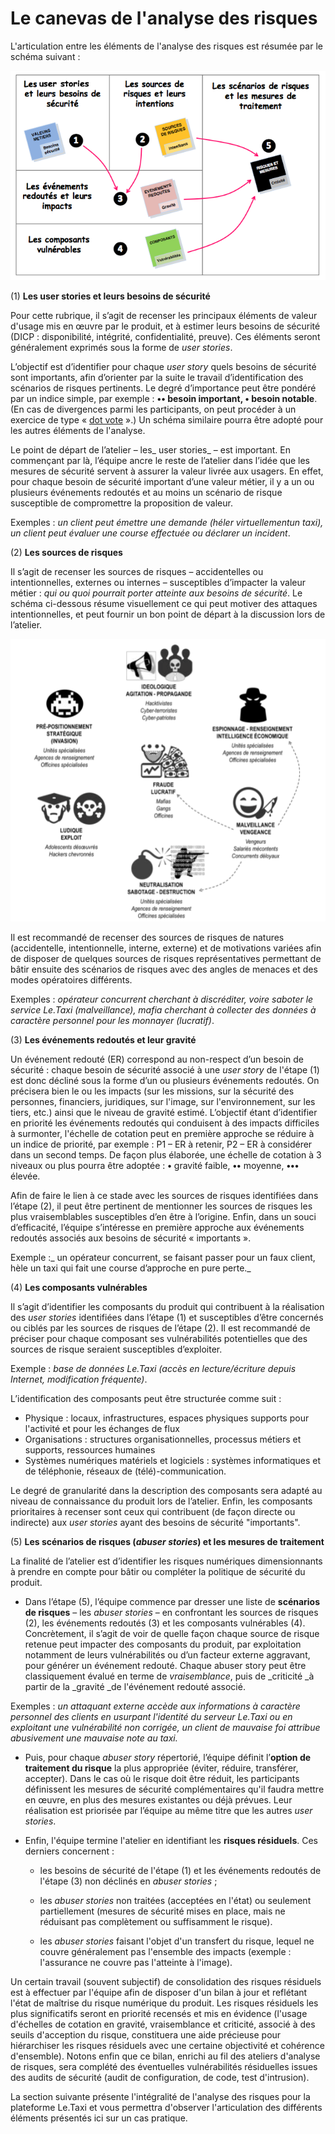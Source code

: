 # Le canevas de l'analyse des risques

L'articulation entre les éléments de l'analyse des risques est résumée par le schéma suivant :

![](assets/canevas.png)

\(1\) **Les user stories et leurs besoins de sécurité**

Pour cette rubrique, il s’agit de recenser les principaux éléments de valeur d'usage mis en œuvre par le produit, et à estimer leurs besoins de sécurité \(DICP : disponibilité, intégrité, confidentialité, preuve\). Ces éléments seront généralement exprimés sous la forme de _user stories_.

L’objectif est d’identifier pour chaque _user story_ quels besoins de sécurité sont importants, afin d’orienter par la suite le travail d’identification des scénarios de risques pertinents. Le degré d’importance peut être pondéré par un indice simple, par exemple : **•• besoin important, • besoin notable**. \(En cas de divergences parmi les participants, on peut procéder à un exercice de type « [dot vote](https://en.wikipedia.org/wiki/Dot-voting) ».\) Un schéma similaire pourra être adopté pour les autres éléments de l'analyse.

Le point de départ de l’atelier – les_ user stories_ – est important. En commençant par là, l’équipe ancre le reste de l’atelier dans l’idée que les mesures de sécurité servent à assurer la valeur livrée aux usagers. En effet, pour chaque besoin de sécurité important d’une valeur métier, il y a un ou plusieurs événements redoutés et au moins un scénario de risque susceptible de compromettre la proposition de valeur.

Exemples : _un client peut émettre une demande \(héler virtuellementun taxi\), un client peut évaluer une course effectuée ou déclarer un incident_.

\(2\) **Les sources de risques**

Il s’agit de recenser les sources de risques – accidentelles ou intentionnelles, externes ou internes – susceptibles d’impacter la valeur métier : _qui ou quoi pourrait porter atteinte aux besoins de sécurité_. Le schéma ci-dessous résume visuellement ce qui peut motiver des attaques intentionnelles, et peut fournir un bon point de départ à la discussion lors de l’atelier.

![](assets/sources.png)

Il est recommandé de recenser des sources de risques de natures \(accidentelle, intentionnelle, interne, externe\) et de motivations variées afin de disposer de quelques sources de risques représentatives permettant de bâtir ensuite des scénarios de risques avec des angles de menaces et des modes opératoires différents.

Exemples : _opérateur concurrent cherchant à discréditer, voire saboter le service Le.Taxi \(malveillance\), mafia cherchant à collecter des données à caractère personnel pour les monnayer \(lucratif\)_.

\(3\) **Les événements redoutés et leur gravité**

Un événement redouté \(ER\) correspond au non-respect d’un besoin de sécurité : chaque besoin de sécurité associé à une _user story_ de l'étape \(1\) est donc décliné sous la forme d’un ou plusieurs événements redoutés. On précisera bien le ou les impacts \(sur les missions, sur la sécurité des personnes, financiers, juridiques, sur l'image, sur l'environnement, sur les tiers, etc.\) ainsi que le niveau de gravité estimé. L’objectif étant d’identifier en priorité les événements redoutés qui conduisent à des impacts difficiles à surmonter, l'échelle de cotation peut en première approche se réduire à un indice de priorité, par exemple : P1 – ER à retenir, P2 – ER à considérer dans un second temps. De façon plus élaborée, une échelle de cotation à 3 niveaux ou plus pourra être adoptée : **•** gravité faible, **••** moyenne, **•••** élevée.

Afin de faire le lien à ce stade avec les sources de risques identifiées dans l’étape \(2\), il peut être pertinent de mentionner les sources de risques les plus vraisemblables susceptibles d’en être à l’origine. Enfin, dans un souci d’efficacité, l’équipe s’intéresse en première approche aux événements redoutés associés aux besoins de sécurité « importants ».

Exemple :_ un opérateur concurrent, se faisant passer pour un faux client, hèle un taxi qui fait une course d’approche en pure perte._

\(4\) **Les composants vulnérables**

Il s’agit d’identifier les composants du produit qui contribuent à la réalisation des _user stories_ identifiées dans l’étape \(1\) et susceptibles d’être concernés ou ciblés par les sources de risques de l’étape \(2\). Il est recommandé de préciser pour chaque composant ses vulnérabilités potentielles que des sources de risque seraient susceptibles d’exploiter.

Exemple : _base de données Le.Taxi \(accès en lecture/écriture depuis Internet, modification fréquente\)_.

L’identification des composants peut être structurée comme suit :

* Physique : locaux, infrastructures, espaces physiques supports pour l'activité et pour les échanges de flux 
* Organisations : structures organisationnelles, processus métiers et supports, ressources humaines
* Systèmes numériques matériels et logiciels : systèmes informatiques et de téléphonie, réseaux de \(télé\)-communication.

Le degré de granularité dans la description des composants sera adapté au niveau de connaissance du produit lors de l’atelier. Enfin, les composants prioritaires à recenser sont ceux qui contribuent \(de façon directe ou indirecte\) aux _user stories_ ayant des besoins de sécurité "importants".

\(5\) **Les scénarios de risques \(**_**abuser stories**_**\) et les mesures de traitement**

La finalité de l’atelier est d’identifier les risques numériques dimensionnants à prendre en compte pour bâtir ou compléter la politique de sécurité du produit.

* Dans l’étape \(5\), l’équipe commence par dresser une liste de **scénarios de risques** – les _abuser stories_ – en confrontant les sources de risques \(2\), les événements redoutés \(3\) et les composants vulnérables \(4\). Concrètement, il s’agit de voir de quelle façon chaque source de risque retenue peut impacter des composants du produit, par exploitation notamment de leurs vulnérabilités ou d’un facteur externe aggravant, pour générer un événement redouté. Chaque abuser story peut être classiquement évalué en terme de _vraisemblance_, puis de _criticité _à partir de la \_gravité \_de l'événement redouté associé.

Exemples :  _un attaquant externe accède aux informations à caractère personnel des clients en usurpant l'identité du serveur Le.Taxi ou en exploitant une vulnérabilité non corrigée, un client de mauvaise foi attribue abusivement une mauvaise note au taxi._

* Puis, pour chaque _abuser story_ répertorié, l’équipe définit l’**option de traitement du risque** la plus appropriée \(éviter, réduire, transférer, accepter\). Dans le cas où le risque doit être réduit, les participants définissent les mesures de sécurité complémentaires qu'il faudra mettre en œuvre, en plus des mesures existantes ou déjà prévues. Leur réalisation est priorisée par l’équipe au même titre que les autres _user stories_.

* Enfin, l'équipe termine l'atelier en identifiant les **risques résiduels**. Ces derniers concernent :

  * les besoins de sécurité de l'étape \(1\) et les événements redoutés de l'étape \(3\) non déclinés en _abuser stories_ ;

  * les _abuser stories_ non traitées \(acceptées en l'état\) ou seulement partiellement \(mesures de sécurité mises en place, mais ne réduisant pas complètement ou suffisamment le risque\).

  * les _abuser stories_ faisant l'objet d'un transfert du risque, lequel ne couvre généralement pas l'ensemble des impacts \(exemple : l'assurance ne couvre pas l'atteinte à l'image\).

Un certain travail \(souvent subjectif\) de consolidation des risques résiduels est à effectuer par l'équipe afin de disposer d'un bilan à jour et reflétant l'état de maîtrise du risque numérique du produit. Les risques résiduels les plus significatifs seront en priorité recensés et mis en évidence \(l'usage d'échelles de cotation en gravité, vraisemblance et criticité, associé à des seuils d'acception du risque, constituera une aide précieuse pour hiérarchiser les risques résiduels avec une certaine objectivité et cohérence d'ensemble\). Notons enfin que ce bilan, enrichi au fil des ateliers d'analyse de risques, sera complété des éventuelles vulnérabilités résiduelles issues des audits de sécurité \(audit de configuration, de code, test d'intrusion\).

La section suivante présente l'intégralité de l'analyse des risques pour la plateforme Le.Taxi et vous permettra d'observer l'articulation des différents éléments présentés ici sur un cas pratique.


